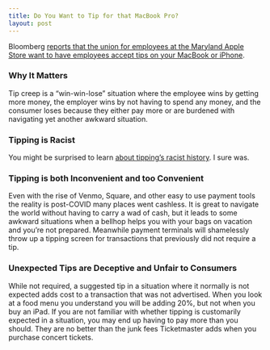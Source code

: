 ```yaml
---
title: Do You Want to Tip for that MacBook Pro?
layout: post
---
```

Bloomberg [reports that the union for employees at the Maryland Apple Store want to have employees accept tips on your MacBook or iPhone](https://www.bloomberg.com/news/articles/2023-05-03/apple-s-unionized-store-workers-seek-tips-and-higher-holiday-pay).

### Why It Matters
Tip creep is a “win-win-lose” situation where the employee wins by getting more money, the employer wins by not having to spend any money, and the consumer loses because they either pay more or are burdened with navigating yet another awkward situation.

### Tipping is Racist
You might be surprised to learn [about tipping’s racist history](https://www.nytimes.com/2021/02/05/opinion/minimum-wage-racism.html). I sure was.

### Tipping is both Inconvenient and too Convenient
Even with the rise of Venmo, Square, and other easy to use payment tools the reality is post-COVID many places went cashless. It is great to navigate the world without having to carry a wad of cash, but it leads to some awkward situations when a bellhop helps you with your bags on vacation and you’re not prepared. Meanwhile payment terminals will shamelessly throw up a tipping screen for transactions that previously did not require a tip.

### Unexpected Tips are Deceptive and Unfair to Consumers
While not required, a suggested tip in a situation where it normally is not expected adds cost to a transaction that was not advertised. When you look at a food menu you understand you will be adding 20%, but not when you buy an iPad. If you are not familiar with whether tipping is customarily expected in a situation, you may end up having to pay more than you should. They are no better than the junk fees Ticketmaster adds when you purchase concert tickets.